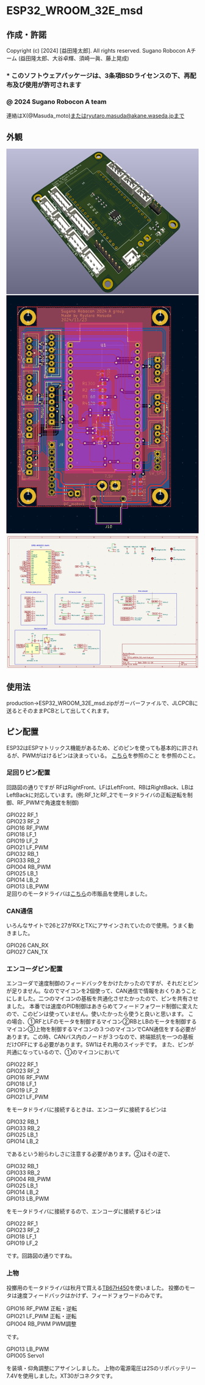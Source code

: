 # ESP32_WROOM_32E_msd
## 作成・許諾 
Copyright (c) [2024] [益田隆太郎]. All rights reserved.
Sugano Robocon Aチーム (益田隆太郎、大谷卓輝、須崎一眞、藤上晃成)  
### * このソフトウェアパッケージは、3条項BSDライセンスの下、再配布及び使用が許可されます
### @ 2024 Sugano Robocon A team
連絡はX(@Masuda_moto)またはryutaro.masuda@akane.waseda.jpまで
## 外観
![3Dviewr](https://github.com/Sugano-robocon-2024-A-group/ESP32_WROOM32E_PCB_mr/blob/main/pictures/3Dviewer.png)
![PCBViwer](https://github.com/Sugano-robocon-2024-A-group/ESP32_WROOM32E_PCB_mr/blob/main/pictures/PCB_editor.png)
![回路図](https://github.com/Sugano-robocon-2024-A-group/ESP32_WROOM32E_PCB_mr/blob/main/pictures/%E5%9B%9E%E8%B7%AF%E5%9B%B3_editor.png)
## 使用法
production→ESP32_WROOM_32E_msd.zipがガーバーファイルで、JLCPCBに送るとそのままPCBとして出してくれます。
## ピン配置
ESP32はESPマトリックス機能があるため、どのピンを使っても基本的に許されるが、PWMがはけるピンは決まっている。
[こちら](https://docs.sunfounder.com/projects/umsk/ja/latest/07_appendix/esp32_wroom_32e.html)を参照のこと
を参照のこと。
### 足回りピン配置
回路図の通りですが
RFはRightFront、LFはLeftFront、RBはRightBack、LBはLeftBackに対応しています。(例:RF_1とRF_2でモータドライバの正転逆転を制御、RF_PWMで角速度を制御)

GPIO22 RF_1  
GPIO23 RF_2  
GPIO16 RF_PWM  
GPIO18 LF_1  
GPIO19 LF_2  
GPIO21 LF_PWM  
GPIO32 RB_1  
GPIO33 RB_2  
GPIO04 RB_PWM  
GPIO25 LB_1  
GPIO14 LB_2  
GPIO13 LB_PWM  
足回りのモータドライバは[こちら](https://osoyoo.com/2022/02/25/osoyoo-model-y-4-channel-motor-driver/)の市販品を使用しました。

### CAN通信
いろんなサイトで26と27がRXとTXにアサインされていたので使用。うまく動きました。

GPIO26 CAN_RX  
GPIO27 CAN_TX  

### エンコーダピン配置
エンコーダで速度制御のフィードバックをかけたかったのですが、それだとピンが足りません。なのでマイコンを2個使って、CAN通信で情報をおくりあうことにしました。二つのマイコンの基板を共通化させたかったので、ピンを共有させました。
本番では速度のPID制御はあきらめてフィードフォワード制御に変えたので、このピンは使っていません。使いたかったら使うと良いと思います。
この場合、①RFとLFのモータを制御するマイコン②RBとLBのモータを制御するマイコン③上物を制御するマイコンの３つのマイコンでCAN通信をする必要があります。この時、CANバス内のノードが３つなので、終端抵抗を一つの基板だけOFFにする必要があります。SW1はそれ用のスイッチです。
また、ピンが共通になっているので、①のマイコンにおいて

GPIO22 RF_1  
GPIO23 RF_2  
GPIO16 RF_PWM  
GPIO18 LF_1  
GPIO19 LF_2  
GPIO21 LF_PWM  

をモータドライバに接続するときは、エンコーダに接続するピンは

GPIO32 RB_1  
GPIO33 RB_2  
GPIO25 LB_1  
GPIO14 LB_2  

であるという紛らわしさに注意する必要があります。②はその逆で、

GPIO32 RB_1  
GPIO33 RB_2  
GPIO04 RB_PWM  
GPIO25 LB_1  
GPIO14 LB_2  
GPIO13 LB_PWM  

をモータドライバに接続するので、エンコーダに接続するピンは

GPIO22 RF_1  
GPIO23 RF_2  
GPIO18 LF_1  
GPIO19 LF_2  

です。回路図の通りですね。
### 上物
投擲用のモータドライバは秋月で買える[TB67H450](https://akizukidenshi.com/catalog/g/g114753/)を使いました。
投擲のモータは速度フィードバックはかけず、フィードフォワードのみです。

GPIO16 RF_PWM 正転・逆転  
GPIO21 LF_PWM 正転・逆転  
GPIO04 RB_PWM PWM調整  

です。

GPIO13 LB_PWM  
GPIO05 Servo1  

を装填・仰角調整にアサインしました。
上物の電源電圧は2Sのリポバッテリー7.4Vを使用しました。XT30がコネクタです。





